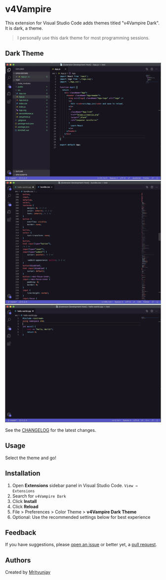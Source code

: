 # v4Vampire

This extension for Visual Studio Code adds themes titled "v4Vampire Dark". It is dark, a theme.

> I personally use this dark theme for most programming sessions.

## Dark Theme

![React](images/react.png)
![CSS](images/css.png)
![C++](images/c++.png)

See the [CHANGELOG](CHANGELOG.md) for the latest changes.

## Usage

Select the theme and go!

## Installation

1. Open **Extensions** sidebar panel in Visual Studio Code. `View → Extensions`
1. Search for `v4Vampire Dark`
1. Click **Install**
1. Click **Reload**
1. File > Preferences > Color Theme > **v4Vampire Dark Theme**
1. Optional: Use the recommended settings below for best experience

## Feedback

If you have suggestions, please [open an issue](https://github.com/mrityunjay38/v4Vampire/issues) or better yet, a [pull request](https://github.com/mrityunjay38/v4Vampire/pulls).

## Authors

Created by [Mrityunjay](https://github.com/mrityunjay38)